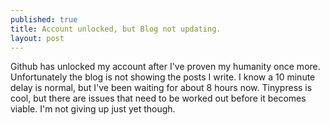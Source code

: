 ```yaml
---
published: true
title: Account unlocked, but Blog not updating.
layout: post
---
```

Github has unlocked my account after I've proven my humanity once more. Unfortunately the blog is not showing the posts I write. I know a 10 minute delay is normal, but I've been waiting for about 8 hours now. Tinypress is cool, but there are issues that need to be worked out before it becomes viable. I'm not giving up just yet though.